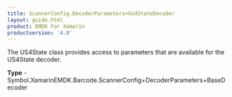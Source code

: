```yaml
---
title: ScannerConfig.DecoderParameters+Us4StateDecoder
layout: guide.html
product: EMDK For Xamarin 
productversion: '4.0' 
---
```

The US4State class provides access to parameters that are available for the US4State decoder.

**Type** - Symbol.XamarinEMDK.Barcode.ScannerConfig+DecoderParameters+BaseDecoder

